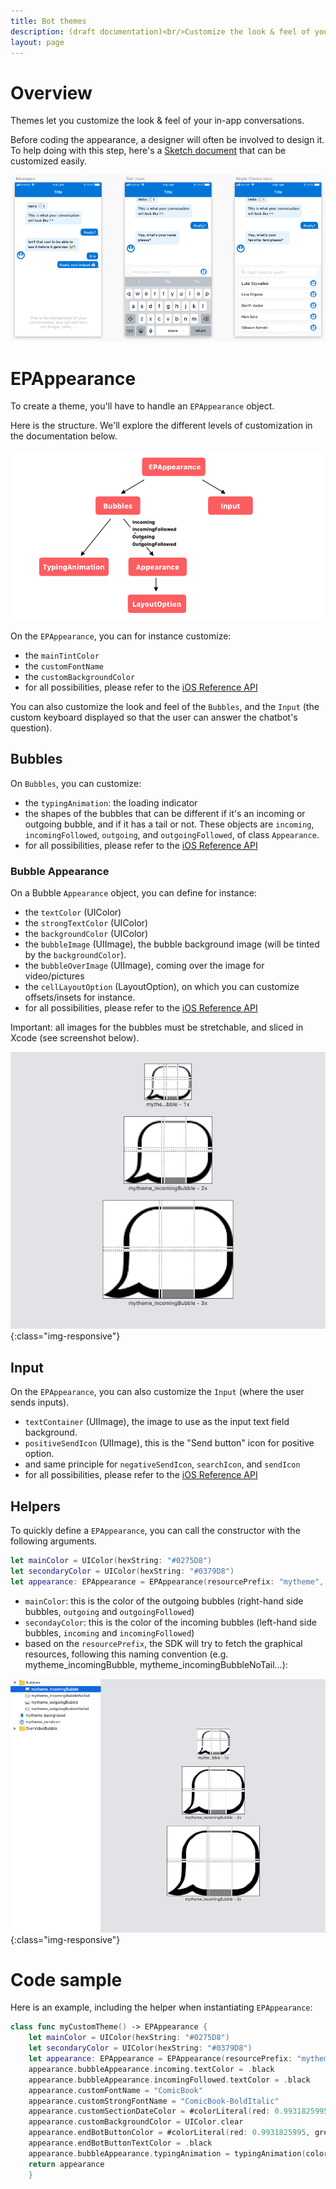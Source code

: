 ```yaml
---
title: Bot themes 
description: (draft documentation)<br/>Customize the look & feel of your in-app conversations
layout: page
---
```


# Overview 

Themes let you customize the look & feel of your in-app conversations.

Before coding the appearance, a designer will often be involved to design it. To help doing with this step, here's a [Sketch document](/resources/86Percent_Theme_template.sketch) that can be customized easily.

![Sketch Document Preview](/resources/SketchPreview.png)

# EPAppearance

To create a theme, you'll have to handle an `EPAppearance` object.

Here is the structure. We'll explore the different levels of customization in the documentation below.

![Global Architecture](/resources/themes/architecture.png)

On the `EPAppearance`, you can for instance customize:
* the `mainTintColor`
* the `customFontName`
* the `customBackgroundColor`
* for all possibilities, please refer to the [iOS Reference API](https://www.86percent.co/documentation/ios/Classes/EPAppearance.html)

You can also customize the look and feel of the `Bubbles`, and the `Input` (the custom keyboard displayed so that the user can answer the chatbot's question).

## Bubbles
On `Bubbles`, you can customize:
* the `typingAnimation`: the loading indicator
* the shapes of the bubbles that can be different if it's an incoming or outgoing bubble, and if it has a tail or not. 
These objects are `incoming`, `incomingFollowed`, `outgoing`, and `outgoingFollowed`, of class `Appearance`.
* for all possibilities, please refer to the [iOS Reference API](https://www.86percent.co/documentation/ios/Classes/EPAppearance/Bubbles.html)

### Bubble Appearance

On a Bubble `Appearance` object, you can define for instance:

* the `textColor` (UIColor)
* the `strongTextColor` (UIColor)
* the `backgroundColor` (UIColor)
* the `bubbleImage` (UIImage), the bubble background image (will be tinted by the `backgroundColor`).
* the `bubbleOverImage` (UIImage), coming over the image for video/pictures
* the `cellLayoutOption` (LayoutOption), on which you can customize offsets/insets for instance.
* for all possibilities, please refer to the [iOS Reference API](https://www.86percent.co/documentation/ios/Classes/EPAppearance/Bubbles/Appearance.html)

Important: all images for the bubbles must be stretchable, and sliced in Xcode (see screenshot below).

![Global Architecture](/resources/themes/bulleImage_sliced.png){:class="img-responsive"}

## Input

On the `EPAppearance`, you can also customize the `Input` (where the user sends inputs).
* `textContainer` (UIImage), the image to use as the input text field background.
* `positiveSendIcon` (UIImage), this is the "Send button" icon for positive option.
* and same principle for `negativeSendIcon`, `searchIcon`, and `sendIcon`
* for all possibilities, please refer to the [iOS Reference API](https://www.86percent.co/documentation/ios/Classes/EPAppearance/Input.html)

## Helpers

To quickly define a `EPAppearance`, you can call the constructor with the following arguments.

```swift
let mainColor = UIColor(hexString: "#0275D8")
let secondaryColor = UIColor(hexString: "#0379D8")
let appearance: EPAppearance = EPAppearance(resourcePrefix: "mytheme", mainColor: mainColor, secondaryColor: secondaryColor)
```

* `mainColor`: this is the color of the outgoing bubbles (right-hand side bubbles, `outgoing` and `outgoingFollowed`)
* `secondayColor`: this is the color of the incoming bubbles (left-hand side bubbles, `incoming` and `incomingFollowed`)
* based on the `resourcePrefix`, the SDK will try to fetch the graphical resources, following this naming convention (e.g. mytheme_incomingBubble, mytheme_incomingBubbleNoTail...):

![Global Architecture](/resources/themes/theme_prefix.png){:class="img-responsive"}

# Code sample

Here is an example, including the helper when instantiating `EPAppearance`:

```swift
class func myCustomTheme() -> EPAppearance {   
    let mainColor = UIColor(hexString: "#0275D8")
    let secondaryColor = UIColor(hexString: "#0379D8")
    let appearance: EPAppearance = EPAppearance(resourcePrefix: "mytheme", mainColor: mainColor, secondaryColor: secondaryColor)
    appearance.bubbleAppearance.incoming.textColor = .black
    appearance.bubbleAppearance.incomingFollowed.textColor = .black
    appearance.customFontName = "ComicBook"
    appearance.customStrongFontName = "ComicBook-BoldItalic"
    appearance.customSectionDateColor = #colorLiteral(red: 0.9931825995, green: 0.856918633, blue: 0.007652404252, alpha: 1).alpha(0.8)
    appearance.customBackgroundColor = UIColor.clear
    appearance.endBotButtonColor = #colorLiteral(red: 0.9931825995, green: 0.856918633, blue: 0.007652404252, alpha: 1)
    appearance.endBotButtonTextColor = .black
    appearance.bubbleAppearance.typingAnimation = typingAnimation(color: mainColor)
    return appearance
    }
```